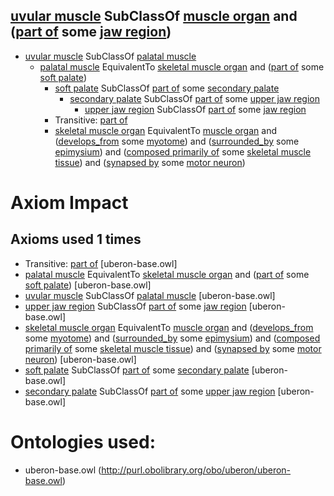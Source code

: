 ## [uvular muscle](http://purl.obolibrary.org/obo/UBERON_0010235) SubClassOf [muscle organ](http://purl.obolibrary.org/obo/UBERON_0001630) and ([part of](http://purl.obolibrary.org/obo/BFO_0000050) some [jaw region](http://purl.obolibrary.org/obo/UBERON_0011595)) ##

  - [uvular muscle](http://purl.obolibrary.org/obo/UBERON_0010235) SubClassOf [palatal muscle](http://purl.obolibrary.org/obo/UBERON_0003682)
    - [palatal muscle](http://purl.obolibrary.org/obo/UBERON_0003682) EquivalentTo [skeletal muscle organ](http://purl.obolibrary.org/obo/UBERON_0014892) and ([part of](http://purl.obolibrary.org/obo/BFO_0000050) some [soft palate](http://purl.obolibrary.org/obo/UBERON_0001733))
      - [soft palate](http://purl.obolibrary.org/obo/UBERON_0001733) SubClassOf [part of](http://purl.obolibrary.org/obo/BFO_0000050) some [secondary palate](http://purl.obolibrary.org/obo/UBERON_0001716)
        - [secondary palate](http://purl.obolibrary.org/obo/UBERON_0001716) SubClassOf [part of](http://purl.obolibrary.org/obo/BFO_0000050) some [upper jaw region](http://purl.obolibrary.org/obo/UBERON_0001709)
          - [upper jaw region](http://purl.obolibrary.org/obo/UBERON_0001709) SubClassOf [part of](http://purl.obolibrary.org/obo/BFO_0000050) some [jaw region](http://purl.obolibrary.org/obo/UBERON_0011595)
      -  Transitive: [part of](http://purl.obolibrary.org/obo/BFO_0000050)
      - [skeletal muscle organ](http://purl.obolibrary.org/obo/UBERON_0014892) EquivalentTo [muscle organ](http://purl.obolibrary.org/obo/UBERON_0001630) and ([develops_from](http://purl.obolibrary.org/obo/RO_0002202) some [myotome](http://purl.obolibrary.org/obo/UBERON_0003082)) and ([surrounded_by](http://purl.obolibrary.org/obo/RO_0002219) some [epimysium](http://purl.obolibrary.org/obo/UBERON_0011899)) and ([composed primarily of](http://purl.obolibrary.org/obo/RO_0002473) some [skeletal muscle tissue](http://purl.obolibrary.org/obo/UBERON_0001134)) and ([synapsed by](http://purl.obolibrary.org/obo/uberon/core#synapsed_by) some [motor neuron](http://purl.obolibrary.org/obo/CL_0000100))

# Axiom Impact 
## Axioms used 1 times
-  Transitive: [part of](http://purl.obolibrary.org/obo/BFO_0000050) [uberon-base.owl]
- [palatal muscle](http://purl.obolibrary.org/obo/UBERON_0003682) EquivalentTo [skeletal muscle organ](http://purl.obolibrary.org/obo/UBERON_0014892) and ([part of](http://purl.obolibrary.org/obo/BFO_0000050) some [soft palate](http://purl.obolibrary.org/obo/UBERON_0001733)) [uberon-base.owl]
- [uvular muscle](http://purl.obolibrary.org/obo/UBERON_0010235) SubClassOf [palatal muscle](http://purl.obolibrary.org/obo/UBERON_0003682) [uberon-base.owl]
- [upper jaw region](http://purl.obolibrary.org/obo/UBERON_0001709) SubClassOf [part of](http://purl.obolibrary.org/obo/BFO_0000050) some [jaw region](http://purl.obolibrary.org/obo/UBERON_0011595) [uberon-base.owl]
- [skeletal muscle organ](http://purl.obolibrary.org/obo/UBERON_0014892) EquivalentTo [muscle organ](http://purl.obolibrary.org/obo/UBERON_0001630) and ([develops_from](http://purl.obolibrary.org/obo/RO_0002202) some [myotome](http://purl.obolibrary.org/obo/UBERON_0003082)) and ([surrounded_by](http://purl.obolibrary.org/obo/RO_0002219) some [epimysium](http://purl.obolibrary.org/obo/UBERON_0011899)) and ([composed primarily of](http://purl.obolibrary.org/obo/RO_0002473) some [skeletal muscle tissue](http://purl.obolibrary.org/obo/UBERON_0001134)) and ([synapsed by](http://purl.obolibrary.org/obo/uberon/core#synapsed_by) some [motor neuron](http://purl.obolibrary.org/obo/CL_0000100)) [uberon-base.owl]
- [soft palate](http://purl.obolibrary.org/obo/UBERON_0001733) SubClassOf [part of](http://purl.obolibrary.org/obo/BFO_0000050) some [secondary palate](http://purl.obolibrary.org/obo/UBERON_0001716) [uberon-base.owl]
- [secondary palate](http://purl.obolibrary.org/obo/UBERON_0001716) SubClassOf [part of](http://purl.obolibrary.org/obo/BFO_0000050) some [upper jaw region](http://purl.obolibrary.org/obo/UBERON_0001709) [uberon-base.owl]



# Ontologies used: 
- uberon-base.owl (http://purl.obolibrary.org/obo/uberon/uberon-base.owl)
